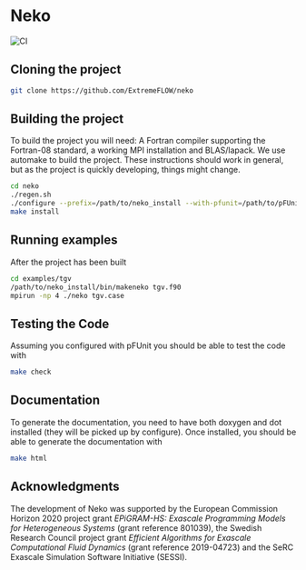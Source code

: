 # Neko
![CI](https://github.com/ExtremeFLOW/neko/workflows/CI/badge.svg)
## Cloning the project

```bash
git clone https://github.com/ExtremeFLOW/neko
```

## Building the project
To build the project you will need: A Fortran compiler supporting the Fortran-08 standard, a working MPI installation and BLAS/lapack.
We use automake to build the project. These instructions should work in general, but as the project is quickly developing, things might change.

```bash
cd neko
./regen.sh
./configure --prefix=/path/to/neko_install --with-pfunit=/path/to/pFUnit/installed/PFUNIT-VERSION
make install
```
## Running examples
After the project has been built

```bash
cd examples/tgv
/path/to/neko_install/bin/makeneko tgv.f90
mpirun -np 4 ./neko tgv.case
```

## Testing the Code
Assuming you configured with pFUnit you should be able to test the code with
```bash
make check
```

## Documentation
To generate the documentation, you need to have both doxygen and dot installed (they will be picked up by configure). Once installed, you should be able to generate the documentation with
```bash
make html
```

## Acknowledgments
The development of Neko was supported by the European Commission Horizon 2020 project grant *EPiGRAM-HS: Exascale Programming Models for Heterogeneous Systems* (grant reference 801039), the Swedish Research Council project grant *Efficient Algorithms for Exascale Computational Fluid Dynamics* (grant reference 2019-04723) and the SeRC Exascale Simulation Software Initiative (SESSI).

